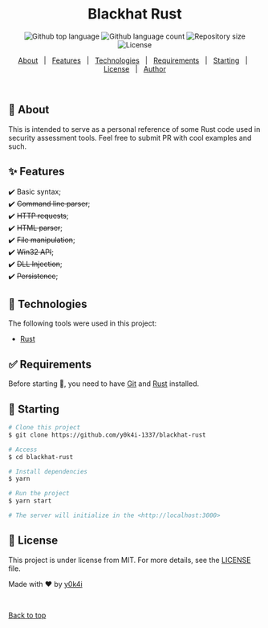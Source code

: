 <h1 align="center">Blackhat Rust</h1>

<p align="center">
  <img alt="Github top language" src="https://img.shields.io/github/languages/top/y0k4i-1337/blackhat-rust?color=56BEB8">

  <img alt="Github language count" src="https://img.shields.io/github/languages/count/y0k4i-1337/blackhat-rust?color=56BEB8">

  <img alt="Repository size" src="https://img.shields.io/github/repo-size/y0k4i-1337/blackhat-rust?color=56BEB8">

  <img alt="License" src="https://img.shields.io/github/license/y0k4i-1337/blackhat-rust?color=56BEB8">

  <!-- <img alt="Github issues" src="https://img.shields.io/github/issues/y0k4i-1337/blackhat-rust?color=56BEB8" /> -->

  <!-- <img alt="Github forks" src="https://img.shields.io/github/forks/y0k4i-1337/blackhat-rust?color=56BEB8" /> -->

  <!-- <img alt="Github stars" src="https://img.shields.io/github/stars/y0k4i-1337/blackhat-rust?color=56BEB8" /> -->
</p>

<!-- Status -->

<!-- <h4 align="center">
	🚧  Blackhat Rust 🚀 Under construction...  🚧
</h4>

<hr> -->

<p align="center">
  <a href="#dart-about">About</a> &#xa0; | &#xa0;
  <a href="#sparkles-features">Features</a> &#xa0; | &#xa0;
  <a href="#rocket-technologies">Technologies</a> &#xa0; | &#xa0;
  <a href="#white_check_mark-requirements">Requirements</a> &#xa0; | &#xa0;
  <a href="#checkered_flag-starting">Starting</a> &#xa0; | &#xa0;
  <a href="#memo-license">License</a> &#xa0; | &#xa0;
  <a href="https://github.com/y0k4i-1337" target="_blank">Author</a>
</p>

<br>

## :dart: About ##

This is intended to serve as a personal reference of some Rust code used in
security assessment tools. Feel free to submit PR with cool examples and such.

## :sparkles: Features ##

:heavy_check_mark: Basic syntax;\
:heavy_check_mark: ~~Command line parser~~;\
:heavy_check_mark: ~~HTTP requests~~;\
:heavy_check_mark: ~~HTML parser~~;\
:heavy_check_mark: ~~File manipulation~~;\
:heavy_check_mark: ~~Win32 API~~;\
:heavy_check_mark: ~~DLL Injection~~;\
:heavy_check_mark: ~~Persistence~~;

## :rocket: Technologies ##

The following tools were used in this project:

- [Rust](https://www.rust-lang.org/)

## :white_check_mark: Requirements ##

Before starting :checkered_flag:, you need to have [Git](https://git-scm.com) and [Rust](https://rustup.rs/) installed.

## :checkered_flag: Starting ##

```bash
# Clone this project
$ git clone https://github.com/y0k4i-1337/blackhat-rust

# Access
$ cd blackhat-rust

# Install dependencies
$ yarn

# Run the project
$ yarn start

# The server will initialize in the <http://localhost:3000>
```

## :memo: License ##

This project is under license from MIT. For more details, see the [LICENSE](LICENSE.md) file.


Made with :heart: by <a href="https://github.com/y0k4i-1337" target="_blank">y0k4i</a>

&#xa0;

<a href="#top">Back to top</a>
